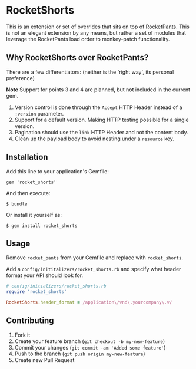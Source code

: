 # RocketShorts

This is an extension or set of overrides that sits on top of [RocketPants](https://github.com/filtersquad/rocket_pants). This is not an elegant extension by any means, but rather a set of modules that leverage the RocketPants load order to monkey-patch functionality.

## Why RocketShorts over RocketPants?

There are a few differentiators: (neither is the 'right way', its personal preference)

**Note** Support for points 3 and 4 are planned, but not included in the current gem.

1. Version control is done through the `Accept` HTTP Header instead of a `:version` parameter.
2. Support for a default version. Making HTTP testing possible for a single version.
3. Pagination should use the `link` HTTP Header and not the content body.
4. Clean up the payload body to avoid nesting under a `resource` key.

## Installation

Add this line to your application's Gemfile:

    gem 'rocket_shorts'

And then execute:

    $ bundle

Or install it yourself as:

    $ gem install rocket_shorts

## Usage

Remove `rocket_pants` from your Gemfile and replace with `rocket_shorts`.

Add a `config/inititalizers/rocket_shorts.rb` and specify what header format
your API should look for.

```ruby
# config/initializers/rocket_shorts.rb
require 'rocket_shorts'

RocketShorts.header_format = /application\/vnd\.yourcompany\.v/
```

## Contributing

1. Fork it
2. Create your feature branch (`git checkout -b my-new-feature`)
3. Commit your changes (`git commit -am 'Added some feature'`)
4. Push to the branch (`git push origin my-new-feature`)
5. Create new Pull Request
